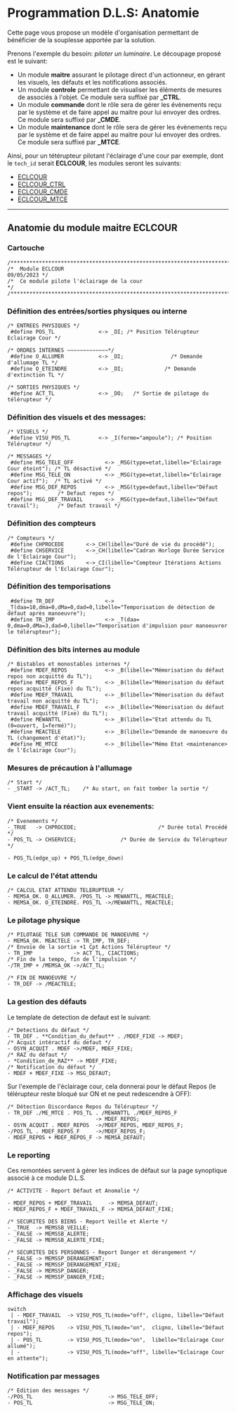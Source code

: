# Programmation D.L.S: Anatomie

Cette page vous propose un modèle d'organisation permettant de bénéficier de la souplesse apportée par la solution.

Prenons l'exemple du besoin: *piloter un luminaire*.
Le découpage proposé est le suivant:

* Un module **maitre** assurant le pilotage direct d'un actionneur, en gérant les visuels, les défauts et les notifications associés.
* Un module **controle** permettant de visualiser les éléments de mesures de associés à l'objet. Ce module sera suffixé par **_CTRL**.
* Un module **commande** dont le rôle sera de gérer les évènements reçu par le système et de faire appel au maitre pour lui envoyer des ordres. Ce module sera suffixé par **_CMDE**.
* Un module **maintenance** dont le rôle sera de gérer les évènements reçu par le système et de faire appel au maitre pour lui envoyer des ordres. Ce module sera suffixé par **_MTCE**.

Ainsi, pour un tétérupteur pilotant l'éclairage d'une cour par exemple, dont le `tech_id` serait **ECLCOUR**, les modules seront les suivants:

* [ECLCOUR](#anatomie-du-module-maitre-eclcour)
* [ECLCOUR_CTRL](#anatomie-dun-module-de-controle-eclcour-ctrl)
* [ECLCOUR_CMDE](#anatomie-dun-module-de-commande)
* [ECLCOUR_MTCE](#anatomie-dun-module-de-maintenance)

---
## Anatomie du module maitre ECLCOUR

### Cartouche

    /*****************************************************************************/
    /*  Module ECLCOUR                                                09/05/2023 */
    /*  Ce module pilote l'éclairage de la cour                                  */
    /*****************************************************************************/

### Définition des entrées/sorties physiques ou interne

    /* ENTREES PHYSIQUES */
     #define POS_TL              <-> _DI; /* Position Télérupteur Eclairage Cour */

    /* ORDRES INTERNES ~~~~~~~~~~~~~*/
     #define O_ALLUMER           <-> _DI;               /* Demande d'allumage TL */
     #define O_ETEINDRE          <-> _DI;             /* Demande d'extinction TL */

    /* SORTIES PHYSIQUES */
     #define ACT_TL              <-> _DO;   /* Sortie de pilotage du télérupteur */

### Définition des visuels et des messages:

    /* VISUELS */
     #define VISU_POS_TL         <-> _I(forme="ampoule"); /* Position Télérupteur */

    /* MESSAGES */
     #define MSG_TELE_OFF          <-> _MSG(type=etat,libelle="Eclairage Cour éteint"); /* TL désactivé */
     #define MSG_TELE_ON           <-> _MSG(type=etat,libelle="Eclairage Cour actif");  /* TL activé */
     #define MSG_DEF_REPOS         <-> _MSG(type=defaut,libelle="Défaut repos");        /* Defaut repos */
     #define MSG_DEF_TRAVAIL       <-> _MSG(type=defaut,libelle="Défaut travail");      /* Defaut travail */

### Définition des compteurs

    /* Compteurs */
     #define CHPROCEDE       <->_CH(libelle="Duré de vie du procédé");
     #define CHSERVICE       <->_CH(libelle="Cadran Horloge Durée Service de l'Eclairage Cour");
     #define CIACTIONS       <->_CI(libelle="Compteur Itérations Actions Télérupteur de l'Eclairage Cour");

### Définition des temporisations

     #define TR_DEF                <-> _T(daa=10,dma=0,dMa=0,dad=0,libelle="Temporisation de détection de défaut après manoeuvre");
     #define TR_IMP                <-> _T(daa= 0,dma=0,dMa=3,dad=0,libelle="Temporisation d'impulsion pour manoeuvrer le télérupteur");

### Définition des bits internes au module

    /* Bistables et monostables internes */
     #define MDEF_REPOS            <-> _B(libelle="Mémorisation du défaut repos non acquitté du TL");
     #define MDEF_REPOS_F          <-> _B(libelle="Mémorisation du défaut repos acquitté (Fixe) du TL");
     #define MDEF_TRAVAIL          <-> _B(libelle="Mémorisation du défaut travail non acquitté du TL");
     #define MDEF_TRAVAIL_F        <-> _B(libelle="Mémorisation du défaut travail acquitté (Fixe) du TL");
     #define MEWANTTL              <-> _B(libelle="Etat attendu du TL (0=ouvert, 1=fermé)");
     #define MEACTELE              <-> _B(libelle="Demande de manoeuvre du TL (changement d'état)");
     #define ME_MTCE               <-> _B(libelle="Mémo Etat <maintenance> de l'Eclairage Cour");

### Mesures de précaution à l'allumage

    /* Start */
    - _START -> /ACT_TL;    /* Au start, on fait tomber la sortie */

### Vient ensuite la réaction aux evenements:

    /* Evenements */
    -_TRUE   -> CHPROCEDE;                          /* Durée total Procédé */
    - POS_TL -> CHSERVICE;              /* Durée de Service du Télérupteur */

    - POS_TL(edge_up) + POS_TL(edge_down)

### Le calcul de l'état attendu

    /* CALCUL ETAT ATTENDU TELERUPTEUR */
    - MEMSA_OK. O_ALLUMER. /POS_TL -> MEWANTTL, MEACTELE;
    - MEMSA_OK. O_ETEINDRE. POS_TL ->/MEWANTTL, MEACTELE;

### Le pilotage physique

    /* PILOTAGE TELE SUR COMMANDE DE MANOEUVRE */
    - MEMSA_OK. MEACTELE -> TR_IMP, TR_DEF;
    /* Envoie de la sortie +1 Cpt Actions Télérupteur */
    - TR_IMP             -> ACT_TL, CIACTIONS;
    /* Fin de la tempo, fin de l'impulsion */
    -/TR_IMP + /MEMSA_OK ->/ACT_TL;

    /* FIN DE MANOEUVRE */
    - TR_DEF -> /MEACTELE;

### La gestion des défauts

Le template de detection de defaut est le suivant:

    /* Detections du défaut */
    - TR_DEF . **Condition_du_defaut** . /MDEF_FIXE -> MDEF;
    /* Acquit intéractif du defaut */
    - OSYN_ACQUIT . MDEF ->/MDEF, MDEF_FIXE;
    /* RAZ du défaut */
    - *Condition_de_RAZ** -> MDEF_FIXE;
    /* Notification du défaut */
    - MDEF + MDEF_FIXE -> MSG_DEFAUT;

Sur l'exemple de l'éclairage cour, cela donnerai pour le défaut Repos (le télérupteur reste bloqué sur ON et ne peut redescendre à OFF):

    /* Détection Discordance Repos du Télérupteur */
    - TR_DEF ./ME_MTCE . POS_TL . /MEWANTTL ./MDEF_REPOS_F
                                -> MDEF_REPOS;
    - OSYN_ACQUIT . MDEF_REPOS  ->/MDEF_REPOS, MDEF_REPOS_F;
    -/POS_TL . MDEF_REPOS_F     ->/MDEF_REPOS_F;
    - MDEF_REPOS + MDEF_REPOS_F -> MEMSA_DEFAUT;

### Le reporting

Ces remontées servent à gérer les indices de défaut sur la page synoptique associé à ce module D.L.S.

    /* ACTIVITE - Report Défaut et Anomalie */

    - MDEF_REPOS + MDEF_TRAVAIL     -> MEMSA_DEFAUT;
    - MDEF_REPOS_F + MDEF_TRAVAIL_F -> MEMSA_DEFAUT_FIXE;

    /* SECURITES DES BIENS - Report Veille et Alerte */
    - _TRUE  -> MEMSSB_VEILLE;
    - _FALSE -> MEMSSB_ALERTE;
    - _FALSE -> MEMSSB_ALERTE_FIXE;

    /* SECURITES DES PERSONNES - Report Danger et dérangement */
    - _FALSE -> MEMSSP_DERANGEMENT;
    - _FALSE -> MEMSSP_DERANGEMENT_FIXE;
    - _FALSE -> MEMSSP_DANGER;
    - _FALSE -> MEMSSP_DANGER_FIXE;

### Affichage des visuels

    switch
     | - MDEF_TRAVAIL  -> VISU_POS_TL(mode="off", cligno, libelle="Défaut travail");
     | - MDEF_REPOS    -> VISU_POS_TL(mode="on",  cligno, libelle="Défaut repos");
     | - POS_TL        -> VISU_POS_TL(mode="on",  libelle="Eclairage Cour allumé");
     | -               -> VISU_POS_TL(mode="off", libelle="Eclairage Cour en attente");

### Notification par messages
    /* Edition des messages */
    -/POS_TL                        -> MSG_TELE_OFF;
    - POS_TL                        -> MSG_TELE_ON;
